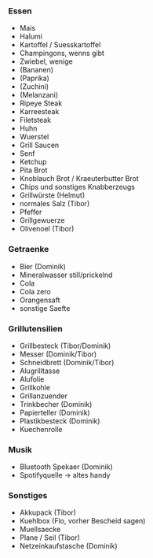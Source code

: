 ### Essen

- Mais
- Halumi
- Kartoffel / Suesskartoffel
- Champingons, wenns gibt
- Zwiebel, wenige
- (Bananen)
- (Paprika)
- (Zuchini) 
- (Melanzani)
- Ripeye Steak 
- Karreesteak
- Filetsteak
- Huhn
- Wuerstel
- Grill Saucen
- Senf
- Ketchup
- Pita Brot
- Knoblauch Brot / Kraeuterbutter Brot
- Chips und sonstiges Knabberzeugs
- Grillwürste (Helmut)
- normales Salz (Tibor)
- Pfeffer
- Grillgewuerze
- Olivenoel (Tibor)

### Getraenke
- Bier (Dominik) 
- Mineralwasser still/prickelnd
- Cola
- Cola zero
- Orangensaft
- sonstige Saefte

### Grillutensilien
- Grillbesteck (Tibor/Dominik)
- Messer (Dominik/Tibor)
- Schneidbrett (Dominik/Tibor)
- Alugrilltasse
- Alufolie 
- Grillkohle
- Grillanzuender
- Trinkbecher (Dominik)
- Papierteller (Dominik)
- Plastikbesteck (Dominik)
- Kuechenrolle 

### Musik
- Bluetooth Spekaer (Dominik)
- Spotifyquelle -> altes handy

### Sonstiges
- Akkupack (Tibor)
- Kuehlbox (Flo, vorher Bescheid sagen)
- Muellsaecke
- Plane / Seil (Tibor)
- Netzeinkaufstasche (Dominik)

